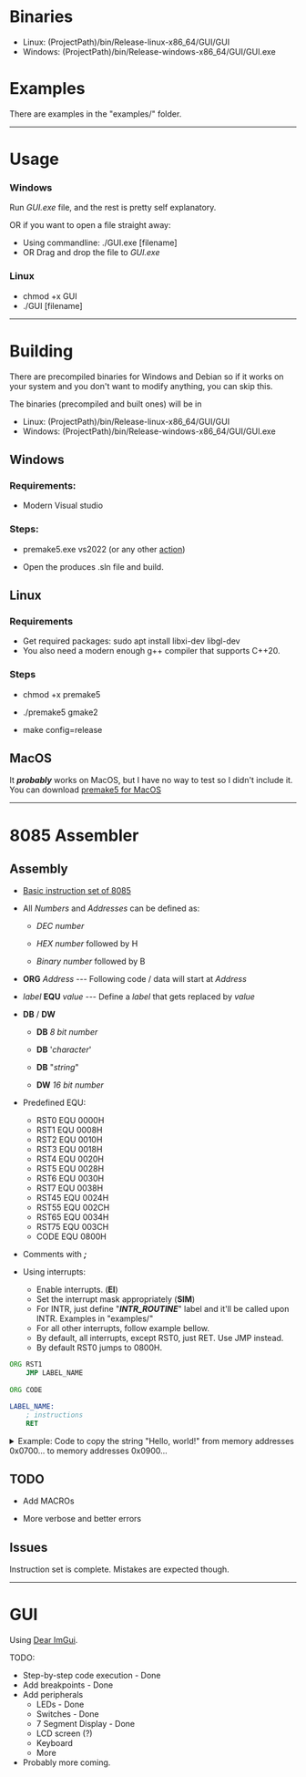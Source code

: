 # Binaries

- Linux: (ProjectPath)/bin/Release-linux-x86_64/GUI/GUI
- Windows: (ProjectPath)/bin/Release-windows-x86_64/GUI/GUI.exe

# Examples

There are examples in the "examples/" folder.

---

# Usage

### Windows
Run *GUI.exe* file, and the rest is pretty self explanatory.

OR if you want to open a file straight away:
- Using commandline: ./GUI.exe [filename]
- OR Drag and drop the file to *GUI.exe*

### Linux
- chmod +x GUI
- ./GUI [filename]


---
# Building

  

There are precompiled binaries for Windows and Debian so if it works on your system and you don't want to modify anything, you can skip this.

The binaries (precompiled and built ones) will be in
- Linux: (ProjectPath)/bin/Release-linux-x86_64/GUI/GUI
- Windows: (ProjectPath)/bin/Release-windows-x86_64/GUI/GUI.exe

## Windows

  

### Requirements:
- Modern Visual studio
  
### Steps:

- premake5.exe vs2022 (or any other [action](https://premake.github.io/docs/using-premake))

- Open the produces .sln file and build.

  

## Linux

  ### Requirements
  - Get required packages: sudo apt install libxi-dev libgl-dev
  - You also need a modern enough g++ compiler that supports C++20.

### Steps

- chmod +x premake5

- ./premake5 gmake2

- make config=release

  

## MacOS

  

It ***probably*** works on MacOS, but I have no way to test so I didn't include it. You can download [premake5 for MacOS](https://premake.github.io/download/)

  

---  

# 8085 Assembler

  

## Assembly

  

- [Basic instruction set of 8085](https://www.tutorialspoint.com/microprocessor/microprocessor_8085_instruction_sets.htm)

  

- All *Numbers* and *Addresses* can be defined as:

	-  *DEC number*

	-  *HEX number* followed by H

	-  *Binary number* followed by B
  

-  **ORG**  *Address* --- Following code / data will start at *Address*

  

-  *label*  **EQU**  *value* --- Define a *label* that gets replaced by *value*

  

-  **DB** / **DW**

	-  **DB**  *8 bit number*

	-  **DB** '*character*'

	-  **DB** "*string*"

	-  **DW**  *16 bit number*

  

- Predefined EQU:
	- RST0 EQU 0000H
	- RST1 EQU 0008H
	- RST2 EQU 0010H
	- RST3 EQU 0018H
	- RST4 EQU 0020H
	- RST5 EQU 0028H
	- RST6 EQU 0030H
	- RST7 EQU 0038H
	- RST45 EQU 0024H
	- RST55 EQU 002CH
	- RST65 EQU 0034H
	- RST75 EQU 003CH
	- CODE EQU 0800H

- Comments with ***;***

- Using interrupts:
	- Enable interrupts. (**EI**)
	- Set the interrupt mask appropriately (**SIM**)
	- For INTR, just define "***INTR_ROUTINE***" label and it'll be called upon INTR. Examples in "examples/"
	- For all other interrupts, follow example bellow.
	- By default, all interrupts, except RST0, just RET. Use JMP instead.
	- By default RST0 jumps to 0800H.

```asm
ORG RST1
	JMP LABEL_NAME
	
ORG CODE

LABEL_NAME:
	; instructions
	RET 
```
  

<details>

<summary>Example: Code to copy the string "Hello, world!" from memory addresses 0x0700... to memory addresses 0x0900...</summary>

  

```asm

ORG 0700H ; All data from below will start at address 0x0700

  

DB "Hello, world!"

  

ORG CODE ; Code execution begins at 0x0800

  

MVI A, 0

  

MVI H, 09H ; HL = 0x0900

MVI L, 0

  

MVI D, 07 ; DE = 0x0700

MVI E, 0

  

loop1:

XCHG ; Get the 0x0700... to HL

  

MOV A,M ; Get the letter into A

XCHG ; Get HL back to 0x0900... space

MOV M,A ; Save A there

INX H ; Increase to 0x0901...

INX D ; Increase to 0x0701...

CPI 00h ; if A = 0, means we hit '\0' and we're done.

JNZ loop1

  

HLT

```

</details>

  
  

## TODO

  

- Add MACROs

- More verbose and better errors

  

## Issues

Instruction set is complete. Mistakes are expected though.

  
  

---

  
  

# GUI
Using [Dear ImGui](https://github.com/ocornut/imgui). 
 
 TODO:
 - Step-by-step code execution - Done
 - Add breakpoints - Done
 - Add peripherals
 	- LEDs - Done 
 	- Switches - Done 
 	- 7 Segment Display - Done
 	- LCD screen (?)
 	- Keyboard
 	- More
 - Probably more coming.
 
